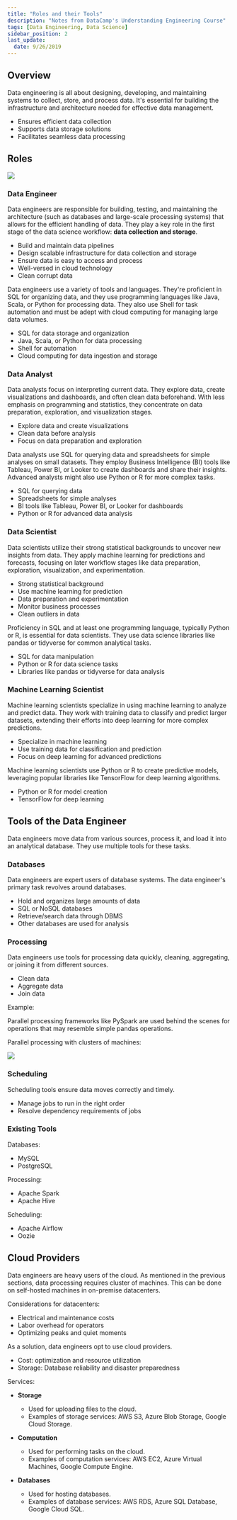 ```yaml
---
title: "Roles and their Tools"
description: "Notes from DataCamp's Understanding Engineering Course"
tags: [Data Engineering, Data Science]
sidebar_position: 2
last_update:
  date: 9/26/2019
---
```




## Overview

Data engineering is all about designing, developing, and maintaining systems to collect, store, and process data. It's essential for building the infrastructure and architecture needed for effective data management.

- Ensures efficient data collection
- Supports data storage solutions
- Facilitates seamless data processing


## Roles 


![](/img/docs/data-engineering-different-rolesss.png)

### Data Engineer

Data engineers are responsible for building, testing, and maintaining the architecture (such as databases and large-scale processing systems) that allows for the efficient handling of data. They play a key role in the first stage of the data science workflow: **data collection and storage**.

- Build and maintain data pipelines
- Design scalable infrastructure for data collection and storage
- Ensure data is easy to access and process
- Well-versed in cloud technology 
- Clean corrupt data

Data engineers use a variety of tools and languages. They're proficient in SQL for organizing data, and they use programming languages like Java, Scala, or Python for processing data. They also use Shell for task automation and must be adept with cloud computing for managing large data volumes.

- SQL for data storage and organization
- Java, Scala, or Python for data processing
- Shell for automation
- Cloud computing for data ingestion and storage



### Data Analyst

Data analysts focus on interpreting current data. They explore data, create visualizations and dashboards, and often clean data beforehand. With less emphasis on programming and statistics, they concentrate on data preparation, exploration, and visualization stages.

- Explore data and create visualizations
- Clean data before analysis
- Focus on data preparation and exploration

Data analysts use SQL for querying data and spreadsheets for simple analyses on small datasets. They employ Business Intelligence (BI) tools like Tableau, Power BI, or Looker to create dashboards and share their insights. Advanced analysts might also use Python or R for more complex tasks.

- SQL for querying data
- Spreadsheets for simple analyses
- BI tools like Tableau, Power BI, or Looker for dashboards
- Python or R for advanced data analysis


### Data Scientist 

Data scientists utilize their strong statistical backgrounds to uncover new insights from data. They apply machine learning for predictions and forecasts, focusing on later workflow stages like data preparation, exploration, visualization, and experimentation.

- Strong statistical background
- Use machine learning for prediction
- Data preparation and experimentation
- Monitor business processes 
- Clean outliers in data 

Proficiency in SQL and at least one programming language, typically Python or R, is essential for data scientists. They use data science libraries like pandas or tidyverse for common analytical tasks.

- SQL for data manipulation
- Python or R for data science tasks
- Libraries like pandas or tidyverse for data analysis



### Machine Learning Scientist

Machine learning scientists specialize in using machine learning to analyze and predict data. They work with training data to classify and predict larger datasets, extending their efforts into deep learning for more complex predictions.

- Specialize in machine learning
- Use training data for classification and prediction
- Focus on deep learning for advanced predictions

Machine learning scientists use Python or R to create predictive models, leveraging popular libraries like TensorFlow for deep learning algorithms.

- Python or R for model creation
- TensorFlow for deep learning


## Tools of the Data Engineer

Data engineers move data from various sources, process it, and load it into an analytical database. They use multiple tools for these tasks.

### Databases

Data engineers are expert users of database systems. The data engineer's primary task revolves around databases.

- Hold and organizes large amounts of data
- SQL or NoSQL databases
- Retrieve/search data through DBMS
- Other databases are used for analysis 

### Processing

Data engineers use tools for processing data quickly, cleaning, aggregating, or joining it from different sources.

- Clean data
- Aggregate data 
- Join data

Example: 

Parallel processing frameworks like PySpark are used behind the scenes for operations that may resemble simple pandas operations.

Parallel processing with clusters of machines:

<div class="img-center">

![](/img/docs/data-engineering-parallel-processing.png)

</div>


### Scheduling

Scheduling tools ensure data moves correctly and timely.

- Manage jobs to run in the right order
- Resolve dependency requirements of jobs

###  Existing Tools

Databases:

- MySQL 
- PostgreSQL 

Processing:

- Apache Spark 
- Apache Hive 

Scheduling:

- Apache Airflow 
- Oozie 



## Cloud Providers

Data engineers are heavy users of the cloud. As mentioned in the previous sections, data processing requires cluster of machines. This can be done on self-hosted machines in on-premise datacenters. 

Considerations for datacenters:

- Electrical and maintenance costs 
- Labor overhead for operators 
- Optimizing peaks and quiet moments 

As a solution, data engineers opt to use cloud providers.

- Cost: optimization and resource utilization
- Storage: Database reliability and disaster preparedness

Services: 

- **Storage**

   - Used for uploading files to the cloud.
   - Examples of storage services: AWS S3, Azure Blob Storage, Google Cloud Storage.

- **Computation**

   - Used for performing tasks on the cloud.
   - Examples of computation services: AWS EC2, Azure Virtual Machines, Google Compute Engine.

- **Databases**

   - Used for hosting databases.
   - Examples of database services: AWS RDS, Azure SQL Database, Google Cloud SQL.


